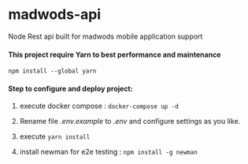 # madwods-api
Node Rest api built for madwods mobile application support

#### This project require **Yarn** to best performance and maintenance 
```npm install --global yarn```
#### Step to configure and deploy project:
1. execute docker compose : ```docker-compose up -d```
2. Rename file *.env.example* to *.env* and configure settings as you like.

3. execute ```yarn install```

4. install newman for e2e testing : ```npm install -g newman```